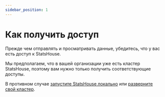 ```yaml
---
sidebar_position: 1
---
```


# Как получить доступ

Прежде чем отправлять и просматривать данные, убедитесь, что у вас есть доступ к StatsHouse.

Мы предполагаем, что в вашей организации уже есть кластер StatsHouse, поэтому вам нужно только получить 
соответствующие доступы.

В противном случае [запустите StatsHouse локально](../quick-start.md#запустите-statshouse-локально) или 
[разверните свой кластер](../admin/install.md).
